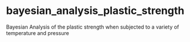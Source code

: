# bayesian_analysis_plastic_strength
Bayesian Analysis of the plastic strength when subjected to a variety of temperature and pressure
